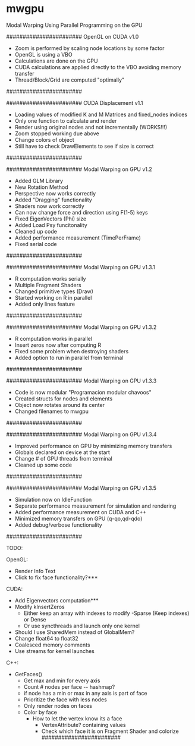 mwgpu
=====

Modal Warping Using Parallel Programming on the GPU

#######################
OpenGL on CUDA v1.0

- Zoom is performed by scaling node locations by some factor
- OpenGL is using a VBO
- Calculations are done on the GPU
- CUDA calculations are applied directly to the VBO avoiding memory transfer
- Thread/Block/Grid are computed "optimally" 

#######################


#######################
CUDA Displacement v1.1

- Loading values of modified K and M Matrices and fixed_nodes indices
- Only one function to calculate and render
- Render using original nodes and not incrementally (WORKS!!!)
- Zoom stopped working due above
- Change colors of object
- Still have to check DrawElements to see if size is correct


#######################

#######################
Modal Warping on GPU v1.2

- Added GLM Library
- New Rotation Method
- Perspective now works correctly
- Added "Dragging" functionality
- Shaders now work correctly
- Can now change force and direction using F(1-5) keys
- Fixed EigenVectors (Phi) size
- Added Load Psy funcitonality
- Cleaned up code
- Added performance measurement (TimePerFrame)
- Fixed serial code

#######################

#######################
Modal Warping on GPU v1.3.1
- R computation works serially
- Multiple Fragment Shaders
- Changed primitive types (Draw)
- Started working on R in parallel
- Added only lines feature

#######################

#######################
Modal Warping on GPU v1.3.2
- R computation works in parallel
- Insert zeros now after computing R
- Fixed some problem when destroying shaders
- Added option to run in parallel from terminal

#######################


#######################
Modal Warping on GPU v1.3.3
- Code is now modular "Programacion modular chavoos"
- Created structs for nodes and elements
- Object now rotates around its center
- Changed filenames to mwgpu

#######################

#######################
Modal Warping on GPU v1.3.4
- Improved performance on GPU by minimizing memory transfers
- Globals declared on device at the start
- Change # of GPU threads from terminal
- Cleaned up some code

#######################


#######################
Modal Warping on GPU v1.3.5
- Simulation now on IdleFunction
- Separate performance measurement for simulation and rendering
- Added performance measurement on CUDA and C++
- Minimized memory transfers on GPU (q-qo,qd-qdo)
- Added debug/verbose functionality

#######################

TODO:

OpenGL:
- Render Info Text
- Click to fix face functionality?***

CUDA:
- Add Eigenvectors computation***
- Modify kInsertZeros
  - Either keep an array with indexes to modify
  	-Sparse (Keep indexes) or Dense
  - Or use syncthreads and launch only one kernel
- Should I use SharedMem instead of GlobalMem?
- Change float64 to float32
- Coalesced memory comments
- Use streams for kernel launches

C++:
- GetFaces()
  - Get max and min for every axis
  - Count # nodes per face -- hashmap?
  - if node has a min or max in any axis is part of face
  -	Prioritize the face with less nodes
  - Only render nodes on faces
  - Color by face
  	- How to let the vertex know its a face
	  - VertexAttribute? containing values
	  - Check which face it is on Fragment Shader and colorize
########################


